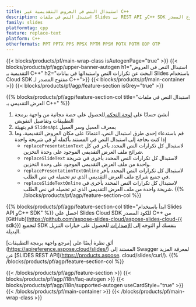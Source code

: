 ```yaml
---
title: استبدال النص في العروض التقديمية عبر C++
description: استبدل النص في ملفات Slides بـ REST API وC++ SDK مفتوح المصدر
family: slides
platformtag: cpp
feature: replace-text
platform: C++
otherformats: PPT PPTX PPS PPSX PPTM PPSM POTX POTM ODP OTP
---
```


{{< blocks/products/pf/main-wrap-class isAutogenPage="true" >}}
{{< blocks/products/pf/agp/upper-banner-autogen h1="استبدال النص في العروض التقديمية بـ C++" h2="البحث عن تكرارات النص واستبدالها في بيانات Slides باستخدام Cloud SDK مفتوح المصدر لـ C++">}}
{{< blocks/products/pf/main-container >}}
{{< blocks/products/pf/agp/feature-section isGrey="true" >}}

{{% blocks/products/pf/agp/feature-section-col title="استبدال النص في ملفات العرض التقديمي بـ C++" %}}
1. أنشئ حسابًا على <a href="https://dashboard.aspose.cloud/"> لوحة التحكم </a> للحصول على حصة مجانية من واجهة برمجة التطبيقات وتفاصيل التفويض
1. قم بتهيئة ```SlidesApi``` بمعرف العميل وسر العميل
1. قم باستدعاء إحدى طرق استبدال النص، اعتمادًا على مكان العروض التقديمية، وما إذا كنت بحاجة إلى استبدال النص في المستند بأكمله أو في شريحة واحدة
    - ```replacePresentationText``` لاستبدال كل تكرارات النص المحدد بآخر في كل شرائح ملف العرض التقديمي الموجود على وحدة التخزين.
    - ```replaceSlideText``` لاستبدال كل تكرارات النص المحدد بأخرى في شريحة واحدة من ملف العرض التقديمي الموجود على وحدة التخزين.
    - ```replacePresentationTextOnline``` لاستبدال كل تكرارات النص المحدد بآخر في جميع شرائح ملف العرض التقديمي الذي تم تحميله في نص الطلب.
    - ```replaceSlideTextOnline``` لاستبدال كل تكرارات النص المحدد بأخرى في شريحة واحدة من ملف العرض التقديمي الذي تم تحميله في نص الطلب.
{{% /blocks/products/pf/agp/feature-section-col %}}

{{% blocks/products/pf/agp/feature-section-col title="ابدأ باستخدام Slides API وC++ SDK" %}}
احصل على Slides Cloud SDK للكود المصدر C++ من [GitHub](https://github.com/aspose-slides-cloud/aspose-slides-cloud-{{ sdk}}) لتجميع SDK بنفسك أو التوجه إلى [الإصدارات](https://releases.aspose.cloud/) للحصول على خيارات التنزيل البديلة.

ألقِ نظرة أيضًا على [مرجع واجهة برمجة التطبيقات] (https://apireference.aspose.cloud/slides/) المستند إلى Swagger لمعرفة المزيد عن [SLIDES REST API](https://products.aspose. cloud/slides/curl/).
{{% /blocks/products/pf/agp/feature-section-col %}}

{{< /blocks/products/pf/agp/feature-section >}}
{{< blocks/products/pf/agp/i18n/faq-autogen >}}
{{< blocks/products/pf/agp/i18n/supported-autogen useCardStyle="true" >}}
{{< /blocks/products/pf/main-container >}}
{{< /blocks/products/pf/main-wrap-class >}}